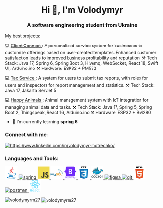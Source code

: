 <h1 align="center">Hi 👋, I'm Volodymyr</h1>
<h3 align="center">A software engineering student from Ukraine</h3>

My best projects:

💻  <a href="https://github.com/VolodymyrM27/Client_Connect" target="blank"> Client Connect </a>: A personalized service system for businesses to customize offerings based on user-created templates. Enhanced customer satisfaction leads to improved business profitability and reputation.
⚒️ Tech Stack: Java 17, Spring 6, Spring Boot 3, Hivemq, WebSocket, React 18, Swift UI, Arduino.ino
⚒️ Hardware: ESP32 + PM532

💻 <a href="https://github.com/VolodymyrM27/Tax-service" target="blank"> Tax Service </a>: A system for users to submit tax reports, with roles for users and inspectors for report management and statistics.
⚒️ Tech Stack: Java 17, Jakarta Servlet 5

💻 <a href="https://github.com/VolodymyrM27/HappyAnimals" target="blank"> Happy Animals </a> : Animal management system with IoT integration for managing animal data and tasks.
⚒️ Tech Stack: Java 17, Spring 5, Spring Boot 2, Thingspeak, React 16, Arduino.ino
⚒️ Hardware: ESP32 + BM280




- 🌱 I’m currently learning **spring 6**

<h3 align="left">Connect with me:</h3>
<p align="left">
<a href="https://www.linkedin.com/in/volodymyr-motrechko/" target="blank"><img align="center" src="https://raw.githubusercontent.com/rahuldkjain/github-profile-readme-generator/master/src/images/icons/Social/linked-in-alt.svg" alt="https://www.linkedin.com/in/volodymyr-motrechko/" height="30" width="40" /></a>
</p>

<h3 align="left">Languages and Tools:</h3>
<p align="left"> <a href="https://www.java.com" target="_blank" rel="noreferrer"> <img src="https://raw.githubusercontent.com/devicons/devicon/master/icons/java/java-original.svg" alt="java" width="40" height="40"/> <a href="https://spring.io/" target="_blank" rel="noreferrer"> <img src="https://www.vectorlogo.zone/logos/springio/springio-icon.svg" alt="spring" width="40" height="40"/> </a> </a> <a href="https://developer.mozilla.org/en-US/docs/Web/JavaScript" target="_blank" rel="noreferrer"> <img src="https://raw.githubusercontent.com/devicons/devicon/master/icons/javascript/javascript-original.svg" alt="javascript" width="40" height="40"/> </a> <a href="https://www.mysql.com/" target="_blank" rel="noreferrer"> <img src="https://raw.githubusercontent.com/devicons/devicon/master/icons/mysql/mysql-original-wordmark.svg" alt="mysql" width="40" height="40"/> </a> <a href="https://getbootstrap.com" target="_blank" rel="noreferrer"> <img src="https://raw.githubusercontent.com/devicons/devicon/master/icons/bootstrap/bootstrap-plain-wordmark.svg" alt="bootstrap" width="40" height="40"/> </a> <a href="https://www.w3schools.com/css/" target="_blank" rel="noreferrer"> <img src="https://raw.githubusercontent.com/devicons/devicon/master/icons/css3/css3-original-wordmark.svg" alt="css3" width="40" height="40"/> </a> <a href="https://www.docker.com/" target="_blank" rel="noreferrer"> <img src="https://raw.githubusercontent.com/devicons/devicon/master/icons/docker/docker-original-wordmark.svg" alt="docker" width="40" height="40"/> </a> <a href="https://www.figma.com/" target="_blank" rel="noreferrer"> <img src="https://www.vectorlogo.zone/logos/figma/figma-icon.svg" alt="figma" width="40" height="40"/> </a> <a href="https://git-scm.com/" target="_blank" rel="noreferrer"> <img src="https://www.vectorlogo.zone/logos/git-scm/git-scm-icon.svg" alt="git" width="40" height="40"/> </a> <a href="https://www.w3.org/html/" target="_blank" rel="noreferrer"> <img src="https://raw.githubusercontent.com/devicons/devicon/master/icons/html5/html5-original-wordmark.svg" alt="html5" width="40" height="40"/> </a>   <a href="https://postman.com" target="_blank" rel="noreferrer"> <img src="https://www.vectorlogo.zone/logos/getpostman/getpostman-icon.svg" alt="postman" width="40" height="40"/> </a> <a href="https://reactjs.org/" target="_blank" rel="noreferrer"> <img src="https://raw.githubusercontent.com/devicons/devicon/master/icons/react/react-original-wordmark.svg" alt="react" width="40" height="40"/> </a>  </p>

<p><img align="left" src="https://github-readme-stats.vercel.app/api/top-langs?username=volodymyrm27&show_icons=true&locale=en&layout=compact" alt="volodymyrm27" /></p>

<p>&nbsp;<img align="center" src="https://github-readme-stats.vercel.app/api?username=volodymyrm27&show_icons=true&theme=dark&locale=en" alt="volodymyrm27" /></p>
